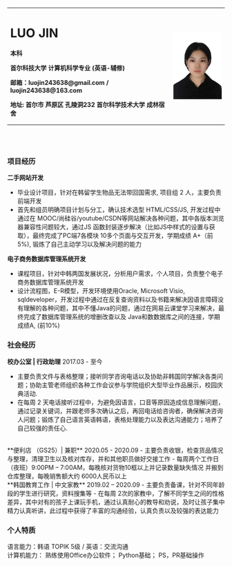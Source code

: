 
<table border="0">
  <tr>
    <td width="75%">
      <h1>LUO JIN</h1>
      <p><b>本科</b></p>
      <p><b>首尔科技大学 计算机科学专业 (英语-辅修)</b></p>
      <p><b>邮箱：luojin243638@gmail.com / luojin243638@163.com
</b></p>
      <p><b>地址: 首尔市 芦原区 孔陵洞232 首尔科学技术大学 成林宿舍  </b></p>
    </td>
    <td width="25%">
      <img src="/luojin.jpg" width="100%">
    </td>
  </tr>
</table>
<br>
<br>

### 项目经历
**二手网站开发**  
- 毕业设计项目，针对在韩留学生物品无法带回国需求, 项目组 2 人，主要负责前端开发
- 首先和组员明确项目计划与分工，确认技术选型 HTML/CSS/JS, 开发过程中通过在 MOOC/尚硅谷/youtube/CSDN等网站解决各种问题，其中各版本浏览器兼容性问题较大，通过JS 函数封装逐步解决（比如JS中样式的设置与获取），最终完成了PC端7各模块 10多个页面与交互开发，学期成绩 A+（前5%), 锻炼了自己主动学习以及解决问题的能力


**电子商务数据库管理系统开发** 
- 课程项目，针对中韩两国发展状况，分析用户需求，个人项目，负责整个电子商务数据库管理系统开发
-	设计流程图，E-R模型，开发环境使用Oracle, Microsoft Visio, sqldeveloper，开发过程中通过在反复查询资料以及书籍来解决因语言障碍没有理解的各种问题，其中不懂Java的问题，通过在网易云课堂学习来解决，最终完成了数据库管理系统的增删改查以及 Java和数数据库之间的连接，学期成绩A, (前10%)


### 社会经历
**校办公室 | 行政助理**          2017.03 - 至今
-	主要负责文件与表格整理；接听同学咨询电话以及协助非韩国同学解决各类问题；协助主管老师组织各种工作会议参与学院组织大型毕业作品展示，校园庆典活动.
- 在每周 2 天电话接听过程中，为避免因语言，口音等原因造成信息理解问题，通过记录关键词，并跟老师多次确认之后，再回电话给咨询者，确保解决咨询人问题；锻炼了自己语言英语韩语，表格处理能力以及表达沟通能力；培养了自己较强的责任心.
<br>
**便利店 （GS25）| 兼职**         2020.05 - 2020.09 
- 主要负责收银，检查货品情况与整理，清理卫生以及核对库存，并和其他职员做好交接工作
- 每周两个工作日（夜班）9:00PM – 7:00AM，每晚核对货物10框以上并记录数量缺失情况 并搬到仓库整理，每晚销售额大约 6000人民币以上
<br>
**韩国教育工作 | 中文家教**       2019.02 – 2020.09
- 主要负责备课，针对不同年龄段的学生进行研究，资料搜集等
- 在每周 2次的家教中，了解不同学生之间的性格差异，其中对有的孩子上课玩手机，通过认真耐心的教导和劝说，及时让孩子集中精力认真听讲，此过程中获得了丰富的沟通经验，认真负责以及较强的表达能力
<br>

### 个人特质 
语言能力：韩语 TOPIK 5级 / 英语：交流沟通
<br>
计算机能力： 熟练使用Office办公软件； Python基础； PS，PR基础操作






